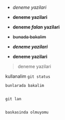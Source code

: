 - *deneme yazilari*

- **deneme yazilari**

- **deneme _falan_ yazilari**

- ~~bunada bakalim~~

- ***deneme yazilari***

- **deneme yazilari**

>deneme yazilari

kullanalim `git status`

`bunlarada bakalim`

```

git lan

```
```

baskasinda olmuyomu

```
